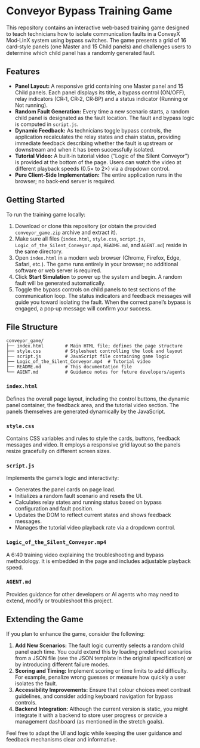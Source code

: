 # Conveyor Bypass Training Game

This repository contains an interactive web‑based training game designed to
teach technicians how to isolate communication faults in a ConveyX
Mod‑LinX system using bypass switches. The game presents a grid of
16 card‑style panels (one Master and 15 Child panels) and challenges
users to determine which child panel has a randomly generated fault.

## Features

- **Panel Layout:** A responsive grid containing one Master panel and 15
  Child panels. Each panel displays its title, a bypass control (ON/OFF),
  relay indicators (CR‑1, CR‑2, CR‑BP) and a status indicator (Running or
  Not running).  
- **Random Fault Generation:** Every time a new scenario starts, a
  random child panel is designated as the fault location. The fault and
  bypass logic is computed in `script.js`.  
- **Dynamic Feedback:** As technicians toggle bypass controls, the
  application recalculates the relay states and chain status, providing
  immediate feedback describing whether the fault is upstream or
  downstream and when it has been successfully isolated.  
- **Tutorial Video:** A built‑in tutorial video (“Logic of the
  Silent Conveyor”) is provided at the bottom of the page. Users can
  watch the video at different playback speeds (0.5× to 2×) via a
  dropdown control.  
- **Pure Client‑Side Implementation:** The entire application runs in
  the browser; no back‑end server is required.

## Getting Started

To run the training game locally:

1. Download or clone this repository (or obtain the provided
   `conveyor_game.zip` archive and extract it).  
2. Make sure all files (`index.html`, `style.css`, `script.js`,
   `Logic_of_the_Silent_Conveyor.mp4`, `README.md`, and `AGENT.md`) reside
   in the same directory.  
3. Open `index.html` in a modern web browser (Chrome, Firefox,
   Edge, Safari, etc.). The game runs entirely in your browser; no
   additional software or web server is required.  
4. Click **Start Simulation** to power up the system and begin. A
   random fault will be generated automatically.  
5. Toggle the bypass controls on child panels to test sections of
   the communication loop. The status indicators and feedback messages
   will guide you toward isolating the fault. When the correct panel’s
   bypass is engaged, a pop‑up message will confirm your success.

## File Structure

```
conveyor_game/
├── index.html        # Main HTML file; defines the page structure
├── style.css         # Stylesheet controlling the look and layout
├── script.js         # JavaScript file containing game logic
├── Logic_of_the_Silent_Conveyor.mp4  # Tutorial video
├── README.md         # This documentation file
└── AGENT.md          # Guidance notes for future developers/agents
```

### `index.html`

Defines the overall page layout, including the control buttons, the
dynamic panel container, the feedback area, and the tutorial video
section. The panels themselves are generated dynamically by the
JavaScript.

### `style.css`

Contains CSS variables and rules to style the cards, buttons, feedback
messages and video. It employs a responsive grid layout so the panels
resize gracefully on different screen sizes.

### `script.js`

Implements the game’s logic and interactivity:

- Generates the panel cards on page load.
- Initializes a random fault scenario and resets the UI.
- Calculates relay states and running status based on bypass
  configuration and fault position.
- Updates the DOM to reflect current states and shows feedback
  messages.
- Manages the tutorial video playback rate via a dropdown control.

### `Logic_of_the_Silent_Conveyor.mp4`

A 6:40 training video explaining the troubleshooting and bypass
methodology. It is embedded in the page and includes adjustable
playback speed.

### `AGENT.md`

Provides guidance for other developers or AI agents who may need to
extend, modify or troubleshoot this project.

## Extending the Game

If you plan to enhance the game, consider the following:

1. **Add New Scenarios:** The fault logic currently selects a random
   child panel each time. You could extend this by loading predefined
   scenarios from a JSON file (see the JSON template in the original
   specification) or by introducing different failure modes.  
2. **Scoring and Timing:** Implement scoring or time limits to add
   difficulty. For example, penalize wrong guesses or measure how
   quickly a user isolates the fault.  
3. **Accessibility Improvements:** Ensure that colour choices meet
   contrast guidelines, and consider adding keyboard navigation for
   bypass controls.  
4. **Backend Integration:** Although the current version is static,
   you might integrate it with a backend to store user progress or
   provide a management dashboard (as mentioned in the stretch goals).

Feel free to adapt the UI and logic while keeping the user guidance and
feedback mechanisms clear and informative.
